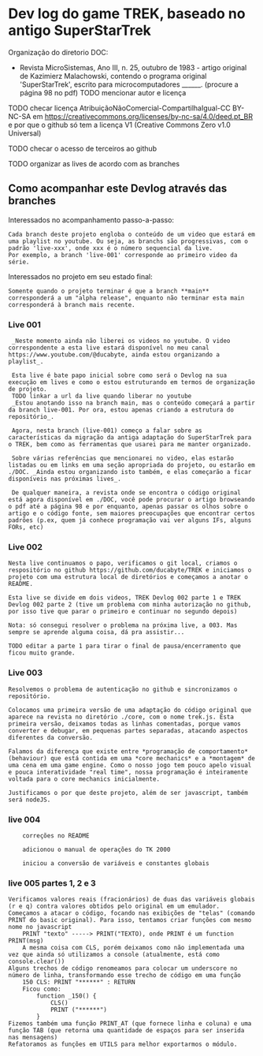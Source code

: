# Dev log do game TREK, baseado no antigo SuperStarTrek

Organização do diretorio DOC:
- Revista MicroSistemas, Ano III, n. 25, outubro de 1983 - artigo original de Kazimierz Malachowski, contendo o programa original 'SuperStarTrek', escrito para microcomputadores ______.
(procure a página 98 no pdf)
TODO mencionar autor e licença


TODO checar licença AtribuiçãoNãoComercial-CompartilhaIgual-CC BY-NC-SA
em https://creativecommons.org/licenses/by-nc-sa/4.0/deed.pt_BR
e por que o github só tem a licença V1
(Creative Commons Zero v1.0 Universal)

TODO checar o acesso de terceiros ao github

TODO organizar as lives de acordo com as branches

## Como acompanhar este Devlog através das branches

Interessados no acompanhamento passo-a-passo:

    Cada branch deste projeto engloba o conteúdo de um video que estará em uma playlist no youtube. Ou seja, as branchs são progressivas, com o padrão 'live-xxx', onde xxx é o número sequencial da live.
    Por exemplo, a branch 'live-001' corresponde ao primeiro video da série.

Interessados no projeto em seu estado final:

    Somente quando o projeto terminar é que a branch **main** corresponderá a um "alpha release", enquanto não terminar esta main corresponderá à branch mais recente.

### Live 001

     _Neste momento ainda não liberei os videos no youtube. O video correspondente a esta live estará disponível no meu canal https://www.youtube.com/@ducabyte, ainda estou organizando a playlist_.

     Esta live é bate papo inicial sobre como será o Devlog na sua execução em lives e como o estou estruturando em termos de organização de projeto.
     TODO linkar a url da live quando liberar no youtube
     _Estou anotando isso na branch main, mas o conteúdo começará a partir da branch live-001. Por ora, estou apenas criando a estrutura do repositório_.

     Agora, nesta branch (live-001) começo a falar sobre as características da migração da antiga adaptação do SuperStarTrek para o TREK, bem como as ferramentas que usarei para me manter organizado.

     Sobre várias referências que mencionarei no video, elas estarão listadas ou em links em uma seção apropriada do projeto, ou estarão em ./DOC. _Ainda estou organizando isto também, e elas começarão a ficar disponíveis nas próximas lives_.

     De qualquer maneira, a revista onde se encontra o código original está agora disponível em ./DOC, você pode procurar o artigo browseando o pdf até a página 98 e por enquanto, apenas passar os olhos sobre o artigo e o código fonte, sem maiores preocupações que encontrar certos padrões (p.ex, quem já conhece programação vai ver alguns IFs, alguns FORs, etc)

### Live 002

    Nesta live continuamos o papo, verificamos o git local, criamos o respositório no github https://github.com/ducabyte/TREK e iniciamos o projeto com uma estrutura local de diretórios e começamos a anotar o README.
    
    Esta live se divide em dois videos, TREK Devlog 002 parte 1 e TREK Devlog 002 parte 2 (tive um problema com minha autorização no github, por isso tive que parar o primeiro e continuar no segundo depois)

    Nota: só consegui resolver o problema na próxima live, a 003. Mas sempre se aprende alguma coisa, dá pra assistir...

    TODO editar a parte 1 para tirar o final de pausa/encerramento que ficou muito grande.

### Live 003

    Resolvemos o problema de autenticação no github e sincronizamos o repositório.

    Colocamos uma primeira versão de uma adaptação do código original que aparece na revista no diretório ./core, com o nome trek.js. Esta primeira versão, deixamos todas as linhas comentadas, porque vamos converter e debugar, em pequenas partes separadas, atacando aspectos diferentes da conversão.

    Falamos da diferença que existe entre *programação de comportamento* (behaviour) que está contida em uma *core mechanics* e a *montagem* de uma cena em uma game engine. Como o nosso jogo tem pouco apelo visual e pouca interatividade "real time", nossa programação é inteiramente voltada para o core mechanics inicialmente.

    Justificamos o por que deste projeto, além de ser javascript, também será nodeJS.


### live 004

        correções no README

        adicionou o manual de operações do TK 2000
        
        iniciou a conversão de variáveis e constantes globais

### live 005 partes 1, 2 e 3

    Verificamos valores reais (fracionários) de duas das variáveis globais (r e q) contra valores obtidos pelo original em um emulador.
    Começamos a atacar o código, focando nas exibições de "telas" (comando PRINT do basic original). Para isso, tentamos criar funções com mesmo nome no javascript
        PRINT "texto" -----> PRINT("TEXTO), onde PRINT é um function PRINT(msg)
        A mesma coisa com CLS, porém deixamos como não implementada uma vez que ainda só utilizamos a console (atualmente, está como console.clear())
    Alguns trechos de código renomeamos para colocar um underscore no número de linha, transformando esse trecho de código em uma função
        150 CLS: PRINT "******" : RETURN
        Ficou como:
            function _150() {
                CLS()
                PRINT ("******")
            }
    Fizemos também uma função PRINT_AT (que fornece linha e coluna) e uma função TAB (que retorna uma quantidade de espaços para ser inserida nas mensagens)
    Refatoramos as funções em UTILS para melhor exportarmos o módulo.